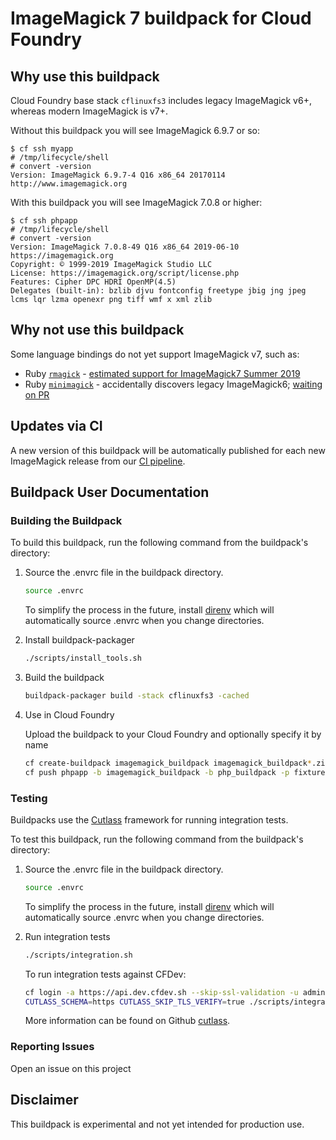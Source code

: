 # ImageMagick 7 buildpack for Cloud Foundry

## Why use this buildpack

Cloud Foundry base stack `cflinuxfs3` includes legacy ImageMagick v6+, whereas modern ImageMagick is v7+.

Without this buildpack you will see ImageMagick 6.9.7 or so:

```plain
$ cf ssh myapp
# /tmp/lifecycle/shell
# convert -version
Version: ImageMagick 6.9.7-4 Q16 x86_64 20170114 http://www.imagemagick.org
```

With this buildpack you will see ImageMagick 7.0.8 or higher:

```plain
$ cf ssh phpapp
# /tmp/lifecycle/shell
# convert -version
Version: ImageMagick 7.0.8-49 Q16 x86_64 2019-06-10 https://imagemagick.org
Copyright: © 1999-2019 ImageMagick Studio LLC
License: https://imagemagick.org/script/license.php
Features: Cipher DPC HDRI OpenMP(4.5)
Delegates (built-in): bzlib djvu fontconfig freetype jbig jng jpeg lcms lqr lzma openexr png tiff wmf x xml zlib
```

## Why not use this buildpack

Some language bindings do not yet support ImageMagick v7, such as:

* Ruby [`rmagick`](https://github.com/rmagick/rmagick) - [estimated support for ImageMagick7 Summer 2019](https://github.com/rmagick/rmagick/issues/256)
* Ruby [`minimagick`](https://github.com/minimagick/minimagick) - accidentally discovers legacy ImageMagick6; [waiting on PR](https://github.com/minimagick/minimagick/pull/478)

## Updates via CI

A new version of this buildpack will be automatically published for each new ImageMagick release from our [CI pipeline](https://ci2.starkandwayne.com/teams/cfcommunity/pipelines/imagemagick-buildpack).

## Buildpack User Documentation

### Building the Buildpack

To build this buildpack, run the following command from the buildpack's directory:

1. Source the .envrc file in the buildpack directory.

    ```bash
    source .envrc
    ```

    To simplify the process in the future, install [direnv](https://direnv.net/) which will automatically source .envrc when you change directories.

1. Install buildpack-packager

    ```bash
    ./scripts/install_tools.sh
    ```

1. Build the buildpack

    ```bash
    buildpack-packager build -stack cflinuxfs3 -cached
    ```

1. Use in Cloud Foundry

    Upload the buildpack to your Cloud Foundry and optionally specify it by name

    ```bash
    cf create-buildpack imagemagick_buildpack imagemagick_buildpack*.zip 100
    cf push phpapp -b imagemagick_buildpack -b php_buildpack -p fixtures/phpapp
    ```

### Testing

Buildpacks use the [Cutlass](https://github.com/cloudfoundry/libbuildpack/cutlass) framework for running integration tests.

To test this buildpack, run the following command from the buildpack's directory:

1. Source the .envrc file in the buildpack directory.

    ```bash
    source .envrc
    ```

    To simplify the process in the future, install [direnv](https://direnv.net/) which will automatically source .envrc when you change directories.

1. Run integration tests

    ```bash
    ./scripts/integration.sh
    ```

    To run integration tests against CFDev:

    ```bash
    cf login -a https://api.dev.cfdev.sh --skip-ssl-validation -u admin -p admin
    CUTLASS_SCHEMA=https CUTLASS_SKIP_TLS_VERIFY=true ./scripts/integration.sh
    ```

    More information can be found on Github [cutlass](https://github.com/cloudfoundry/libbuildpack/cutlass).

### Reporting Issues

Open an issue on this project

## Disclaimer

This buildpack is experimental and not yet intended for production use.
